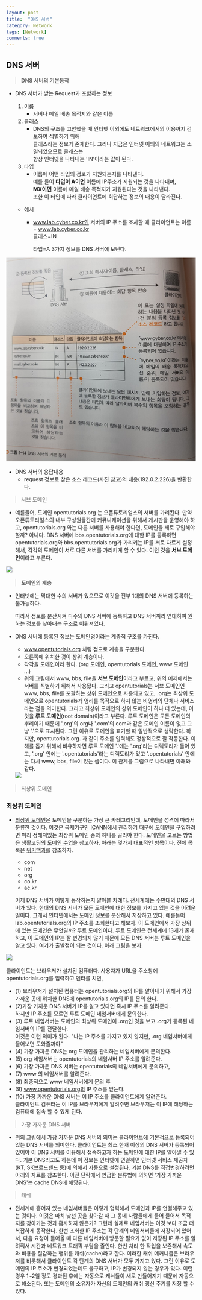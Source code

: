 ```yaml
---
layout: post
title:  "DNS 서버"
category: Network
tags: [Network]
comments: true
---
```




## DNS 서버



> **DNS 서버의 기본동작**



- DNS 서버가 받는 Request가 포함하는 정보
  

  1. 이름
     - 서버나 메일 배송 목적지와 같은 이름
  2. 클래스
     - DNS의 구조를 고안했을 때 인터넷 이외에도 네트워크에서의 이용까지 검토하여 식별하기 위해<br>
       클래스라는 정보가 존재한다. 그러나 지금은 인터넷 이외의 네트워크는 소멸되었으므로 클래스는<br>
       항상 인터넷을 나타내는 'IN'이라는 값이 된다.
  3. 타입
     - 이름에 어떤 타입의 정보가 지원되는지를 나타낸다.<br>
       예를 들어 **타입이 A이면** 이름에 IP주소가 지원되는 것을 나타내며, <br>
       **MX이면** 이름에 메일 배송 목적지가 지원된다는 것을 나타낸다. <br>
       또한 이 타입에 따라 클라이언트에 회답하는 정보의 내용이 달라진다.

  - 예시

    - www.lab.cyber.co.kr인 서버의 IP 주소를 조사할 때 클라이언트는
      이름 = www.lab.cyber.co.kr<br>
      클래스=IN<br>

      타입=A
      3가지 정보를 DNS 서버에 보낸다.



<img src="/assets/post-img/network/DNS_Server.jpeg">



- DNS 서버의 응답내용
  - request 정보로 찾은 소스 레코드(사진 참고)의 내용(192.0.2.226)을 반환한다.




> 서브 도메인

- 예를들어, 도메인 opentutorials.org 는 오픈튜토리얼스의 서버를 가리킨다. 만약 오픈튜토리얼스의 내부 구성원들간에 커뮤니케이션을 위해서 게시판을 운영해야 하고, opentutorials.org 와는 다른 서버를 사용해야 한다면, 도메인을 새로 구입해야 할까? 아니다. DNS 서버에 bbs.opentutorials.org에 대한 IP를 등록하면 opentutorials.org와 bbs.opentutorials.org가 가리키는 IP를 서로 다르게 설정해서, 각각의 도메인이 서로 다른 서버를 가리키게 할 수 있다. 이런 것을 **서브 도메인**이라고 부른다.
  

<img src="https://s3.ap-northeast-2.amazonaws.com/opentutorials-user-file/module/288/1018.png">



> **도메인의 계층**

- 인터넷에는 막대한 수의 서버가 있으므로 이것을 전부 1대의 DNS 서버에 등록하는 불가능하다.

  따라서 정보를 분산시켜 다수의 DNS 서버에 등록하고 DNS 서버끼리 연대하여 원하는 정보를 찾아내는 구조로 이뤄져있다.

- DNS 서버에 등록된 정보는 도메인명이라는 계층적 구조를 가진다.

  - www.opentutorials.org 처럼 점으로 계층을 구분한다.
  - 오른쪽에 위치한 것이 상위 계층이다.
  - 각각을 도메인이라 한다. (org 도메인, opentutorials 도메인, www 도메인 ...)
  - 위의 그림에서 www, bbs, file을 **서브 도메인**이라고 부르고, 위의 예제에서는 서버를 식별하기 위해서 사용됐다. 그리고 opentutorials는 서브 도메인인 www, bbs, file를 포괄하는 상위 도메인으로 사용되고 있고, .org는 최상위 도메인으로 opentutorials가 영리를 목적으로 하지 않는 비영리의 단체나 서비스라는 점을 의미한다. 그리고 최상위 도메인의 상위 도메인이 하나 더 있는데, 이것을 **루트 도메인**(root domain)이라고 부른다. 루트 도메인은 모든 도메인의 뿌리이기 때문에 '.org'의 org나 '.com'의 com과 같은 도메인 이름이 없고 그냥 '.'으로 표시된다. 그런 이유로 도메인을 표기할 때 일반적으로 생략한다. 하지만, opentutorials.org. 과 같이 주소를 입력해도 정상적으로 잘 작동한다. 이해를 돕기 위해서 비유하자면 루트 도메인 '.'에는 '.org'라는 디렉토리가 들어 있고, '.org' 안에는 '.opentutorials'라는 디렉토리가 있고 '.opentutorials' 안에는 다시 www, bbs, file이 있는 셈이다. 이 관계를 그림으로 나타내면 아래와 같다. 
    

  <img src="https://s3.ap-northeast-2.amazonaws.com/opentutorials-user-file/module/288/1019.png">



> 최상위 도메인



### 최상위 도메인

- [ 최상위 도메인](http://en.wikipedia.org/wiki/.org)은 도메인을 구분하는 가장 큰 카테고리인데, 도메인을 성격에 따라서 분류한 것이다. 이것은 국제기구인 ICANN에서 관리하기 때문에 도메인을 구입하려면 미리 정해져있는 최상위 도메인 중의 하나를 골라야 한다. 도메인을 고르는 방법은 생활코딩의 [도메인 수업](http://opentutorials.org/course/228/1451)을 참고하자. 아래는 몇가지 대표적인 항목이다. 전체 목록은 [위키백과](http://en.wikipedia.org/wiki/List_of_Internet_top-level_domains)를 참조하자.
  - com
  - net
  - org
  - co.kr
  - ac.kr

  이제 DNS 서버가 어떻게 동작하는지 알아볼 차례다. 전세계에는 수만대의 DNS 서버가 있다. 한대의 DNS 서버가 모든 도메인에 대한 정보를 가지고 있는 것을 어려운 일이다. 그래서 인터넷에서는 도메인 정보를 분산해서 저장하고 있다. 예를들어 lab.opentutorials.org의 IP 주소를 조회한다고 해보자. 이 도메인에서 가장 상위에 있는 도메인은 무엇일까? 루트 도메인이다. 루트 도메인은 전세계에 13개가 존재하고, 이 도메인의 IP는 잘 변경되지 않기 때문에 모든 DNS 서버는 루트 도메인을 알고 있다. 여기가 출발점이 되는 것이다. 아래 그림을 보자.



<img src="https://s3.ap-northeast-2.amazonaws.com/opentutorials-user-file/module/288/1023.png">

클라이언트는 브라우저가 설치된 컴퓨터다. 사용자가 URL을 주소창에 opentutorials.org를 입력하고 엔터를 치면, 

- (1) 브라우저가 설치된 컴퓨터는 opentutorials.org의 IP를 알아내기 위해서 가장 가까운 곳에 위치한 DNS에 opentutorials.org의 IP를 문의 한다. 
- (2)가장 가까운 DNS 서버가 IP를 알고 있다면 즉시 IP 주소를 알려준다.  <br>
  하지만 IP 주소를 모르면 루트 도메인 네임서버에게 문의한다. 
- (3) 루트 네임서버는 도메인의 최상위 도메인이 .org인 것을 보고 .org가 등록된 네임서버의 IP를 전달한다.<br>
  이것은 이런 의미가 된다. "나는 IP 주소를 가지고 있지 않지만, .org 네임서버에게 물어보면 도와줄꺼야"
-  (4) 가장 가까운 DNS는 org 도메인을 관리하는 네임서버에게 문의한다.
-  (5) org 네임서버는 opentutorials의 네임서버 IP 주소를 알려준다. 
- (6) 가장 가까운 DNS 서버는 opentutorials의 네임서버에게 문의하고,
-  (7) www 의 네임서버를 알려준다. 
- (8) 최종적으로 www 네임서버에게 문의 후 
- (9) www.opentutorials.org의 IP 주소를 얻는다. 
- (10) 가장 가까운 DNS 서버는 이 IP 주소를 클라이언트에게 알려준다. <br>
  클라이언트 컴퓨터는 이 IP를 브라우저에게 알려주면 브라우저는 이 IP에 해당하는 컴퓨터에 접속 할 수 있게 된다. 



> 가장 가까운 DNS 서버

- 위의 그림에서 가장 가까운 DNS 서버의 의미는 클라이언트에 기본적으로 등록되어 있는 DNS 서버를 의미한다. 클라이언트는 최소 한개 이상의 DNS 서버가 등록되어 있어야 이 DNS 서버를 이용해서 접속하고자 하는 도메인에 대한 IP를 알아낼 수 있다. 기본 DNS라고도 하는데 이 정보는 인터넷에 연결하면 인터넷 서비스 제공자(KT, SK브로드밴드 등)에 의해서 자동으로 설정된다. 기본 DNS를 직접변경하려면 아래의 자료를 참조한다. 이전 단락에서 언급한 분류법에 의하면 '가장 가까운 DNS'는 cache DNS에 해당된다.



> 캐쉬

- 전세계에 흩어져 있는 네임서버들은 이렇게 협력해서 도메인과 IP를 연결해주고 있는 것이다. 이것은 마치 낮선 곳을 찾아갈 때 그 동네 사람들에게 물어 물어서 목적지를 찾아가는 것과 흡사하지 않은가? 그런데 실제로 네임서버는 이것 보다 조금 더 복잡하게 동작한다. 한번 조회한 IP 주소는 각 단계의 네임서버들에 저장되어 있어서, 다음 요청이 들어올 때 다른 네임서버에 방문할 필요가 없이 저장된 IP 주소를 알려줘서 시간과 네트워크 트래픽 부담을 줄인다. 한번 처리 한 작업을 보존해서 속도와 비용을 절감하는 행위를 캐쉬(cache)라고 한다. 이러한 캐쉬 메커니즘은 브라우저를 비롯해서 클라이언트 각 단계의 DNS 서버가 모두 가지고 있다. 그런 이유로 도메인의 IP 주소가 변경되었는데도 불구하고, IP가 변경되지 않는 경우가 있다. 이런 경우 1~2일 정도 경과된 후에는 자동으로 캐쉬들이 새로 만들어지기 때문에 자동으로 해소된다. 또는 도메인의 소유자가 자신의 도메인의 캐쉬 갱신 주기를 저정 할 수 있다. 